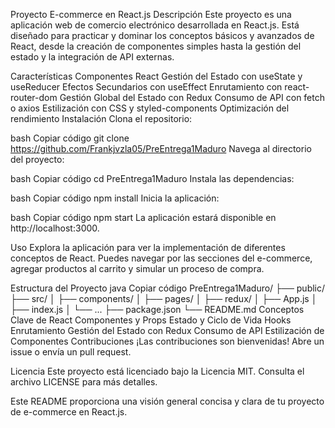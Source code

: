 Proyecto E-commerce en React.js
Descripción
Este proyecto es una aplicación web de comercio electrónico desarrollada en React.js. Está diseñado para practicar y dominar los conceptos básicos y avanzados de React, desde la creación de componentes simples hasta la gestión del estado y la integración de API externas.

Características
Componentes React
Gestión del Estado con useState y useReducer
Efectos Secundarios con useEffect
Enrutamiento con react-router-dom
Gestión Global del Estado con Redux
Consumo de API con fetch o axios
Estilización con CSS y styled-components
Optimización del rendimiento
Instalación
Clona el repositorio:

bash
Copiar código
git clone https://github.com/Frankjvzla05/PreEntrega1Maduro
Navega al directorio del proyecto:

bash
Copiar código
cd PreEntrega1Maduro
Instala las dependencias:

bash
Copiar código
npm install
Inicia la aplicación:

bash
Copiar código
npm start
La aplicación estará disponible en http://localhost:3000.

Uso
Explora la aplicación para ver la implementación de diferentes conceptos de React. Puedes navegar por las secciones del e-commerce, agregar productos al carrito y simular un proceso de compra.

Estructura del Proyecto
java
Copiar código
PreEntrega1Maduro/
├── public/
├── src/
│   ├── components/
│   ├── pages/
│   ├── redux/
│   ├── App.js
│   ├── index.js
│   └── ...
├── package.json
└── README.md
Conceptos Clave de React
Componentes y Props
Estado y Ciclo de Vida
Hooks
Enrutamiento
Gestión del Estado con Redux
Consumo de API
Estilización de Componentes
Contribuciones
¡Las contribuciones son bienvenidas! Abre un issue o envía un pull request.

Licencia
Este proyecto está licenciado bajo la Licencia MIT. Consulta el archivo LICENSE para más detalles.

Este README proporciona una visión general concisa y clara de tu proyecto de e-commerce en React.js.